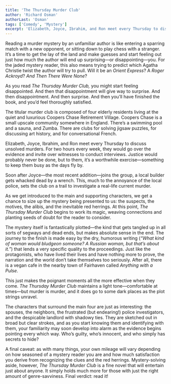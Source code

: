 ```yaml
---
title: 'The Thursday Murder Club'
author: 'Richard Osman'
authorLast: 'Osman'
tags: ['Comedy', 'Mystery']
excerpt: 'Elizabeth, Joyce, Ibrahim, and Ron meet every Thursday to discuss unsolved murders. For two hours every week, they would go over the evidence and invite over witnesses to conduct interviews. Justice would probably never be done, but to them, it’s a worthwhile exercise&mdash;something to keep them busy as the days fly by.'
---
```


Reading a murder mystery by an unfamiliar author is like entering a sparring match with a new opponent, or sitting down to play chess with a stranger. It’s a time to get the lay of the land and make guesses and start feeling out just how much the author will end up surprising&mdash;or disappointing&mdash;you. For the jaded mystery reader, this also means trying to predict which Agatha Christie twist the author will try to pull. Will it be an *Orient Express*? A *Roger Ackroyd*? *And Then There Were None*?

As you read *The Thursday Murder Club,* you might start feeling disappointed. And then that disappointment will give way to surprise. And then disappointment. And then surprise. And then you’ll have finished the book, and you’d feel thoroughly satisfied.

The titular murder club is composed of four elderly residents living at the quiet and luxurious Coopers Chase Retirement Village. Coopers Chase is a small upscale community somewhere in England. There’s a swimming pool and a sauna, and Zumba. There are clubs for solving jigsaw puzzles, for discussing art history, and for conversational French.

Elizabeth, Joyce, Ibrahim, and Ron meet every Thursday to discuss unsolved murders. For two hours every week, they would go over the evidence and invite over witnesses to conduct interviews. Justice would probably never be done, but to them, it’s a worthwhile exercise&mdash;something to keep them busy as the days fly by.

Soon after Joyce&mdash;the most recent addition&mdash;joins the group, a local builder gets whacked dead by a wrench. This, much to the annoyance of the local police, sets the club on a trail to investigate a real-life current murder.

As we get introduced to the main and supporting characters, we get a chance to size up the mystery being presented to us: the suspects, the motives, the alibis, and the inevitable red herrings. At this point, *The Thursday Murder Club* begins to work its magic, weaving connections and planting seeds of doubt for the reader to consider.

The mystery itself is fantastically plotted&mdash;the kind that gets tangled up in all sorts of segways and dead ends, but makes absolute sense in the end. The journey to the finish is made easy by the dry, humorous writing (*“What kind of woman would bludgeon someone? A Russian woman, but that’s about it.”*) that lends a very specific quality to the proceedings. Just like the protagonists, who have lived their lives and have nothing more to prove, the narration and the world don’t take themselves too seriously. After all, there is a vegan cafe in the nearby town of Fairhaven called *Anything with a Pulse*.

This just makes the poignant moments all the more effective when they come. *The Thursday Murder Club* maintains a light tone&mdash;comfortable at times&mdash;but murder is murder, and it does go to some dark places as the plot strings unravel.

The characters that surround the main four are just as interesting: the spouses, the neighbors, the frustrated (but endearing\!) police investigators, and the despicable landlord with shadowy ties. They are sketched out in broad but clear strokes, and as you start knowing them and identifying with them, your familiarity may soon develop into alarm as the evidence begins pointing every which way. Who’s guilty, who’s innocent, and who simply has secrets to hide?

A final caveat: as with many things, your own mileage will vary depending on how seasoned of a mystery reader you are and how much satisfaction you derive from recognizing the clues and the red herrings. Mystery-solving aside, however, *The Thursday Murder Club* is a fine novel that will entertain just about anyone. It simply holds much more for those with just the right amount of genre-savviness. Final verdict: read it\!